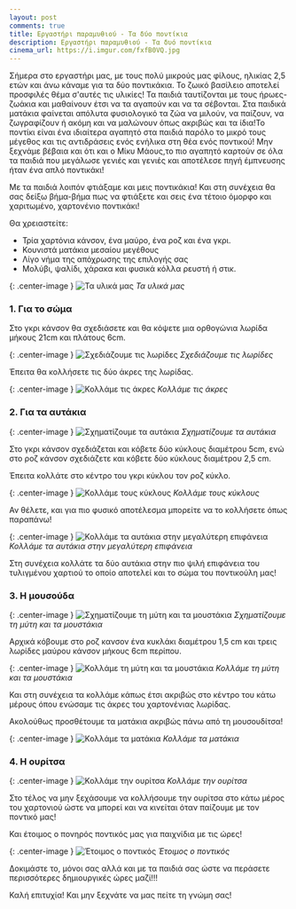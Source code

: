 ```yaml
---
layout: post
comments: true
title: Εργαστήρι παραμυθιού - Tα δύο ποντίκια
description: Εργαστήρι παραμυθιού - Tα δυό ποντίκια
cinema_url: https://i.imgur.com/fxfB0VQ.jpg
---
```


Σήμερα στο εργαστήρι μας, με τους πολύ μικρούς μας φίλους, ηλικίας 2,5 ετών και άνω κάναμε για τα δύο ποντικάκια. Το ζωικό βασίλειο αποτελεί προσφιλές θέμα σ'αυτές τις υλικίες! Τα παιδιά ταυτίζονται με τους ήρωες- ζωάκια και μαθαίνουν έτσι να τα αγαπούν και να τα σέβονται. Στα παιδικά ματάκια φαίνεται απόλυτα φυσιολογικό τα ζώα να μιλούν, να παίζουν, να ζωγραφίζουν ή ακόμη και να μαλώνουν όπως ακριβώς και τα ίδια!Το ποντίκι είναι ένα ιδιαίτερα αγαπητό στα παιδιά παρόλο το μικρό τους μέγεθος και τις αντιδράσεις ενός ενήλικα στη θέα ενός ποντικού! Μην ξεχνάμε βέβαια και ότι και ο Μίκυ Μάους,το πιο αγαπητό καρτούν σε όλα τα παιδιά που μεγάλωσε γενιές και γενιές και αποτέλεσε πηγή έμπνευσης ήταν ένα απλό ποντικάκι!

Με τα παιδιά λοιπόν φτιάξαμε και μεις ποντικάκια! Και στη συνέχεια θα σας δείξω βήμα-βήμα πως να φτιάξετε και σεις ένα τέτοιο όμορφο και χαριτωμένο, χαρτονένιο ποντικάκι!

Θα χρειαστείτε:

* Τρία χαρτόνια κάνσον, ένα μαύρο, ένα ροζ και ένα γκρι. 
* Κουνιστά ματάκια μεσαίου μεγέθους
* Λίγο νήμα της απόχρωσης της επιλογής σας
* Μολύβι, ψαλίδι, χάρακα και φυσικά κόλλα ρευστή ή στικ.

{: .center-image } 
![Τα υλικά μας](https://i.imgur.com/irg2D7s.jpg)
*Τα υλικά μας*

### 1. Για το σώμα

Στο γκρι κάνσον θα σχεδιάσετε και θα κόψετε μια ορθογώνια λωρίδα μήκους 21cm και πλάτους 6cm.

{: .center-image } 
![Σχεδιάζουμε τις λωρίδες](https://i.imgur.com/VjdffJy.jpg)
*Σχεδιάζουμε τις λωρίδες*

Έπειτα θα κολλήσετε τις δύο άκρες της λωρίδας.

{: .center-image } 
![Κολλάμε τις άκρες](https://i.imgur.com/yeke2rD.jpg)
*Κολλάμε τις άκρες*

### 2. Για τα αυτάκια

{: .center-image } 
![Σχηματίζουμε τα αυτάκια](https://i.imgur.com/3b6i6BZ.jpg)
*Σχηματίζουμε τα αυτάκια*

Στο γκρι κάνσον σχεδιάζεται και κόβετε δύο κύκλους διαμέτρου 5cm, ενώ στο ροζ κάνσον σχεδιάζετε και κόβετε δύο κύκλους διαμέτρου 2,5 cm.

Έπειτα κολλάτε στο κέντρο του γκρι κύκλου τον ροζ κύκλο.

{: .center-image } 
![Κολλάμε τους κύκλους](https://i.imgur.com/uzKrVRL.jpg)
*Κολλάμε τους κύκλους*

Αν θέλετε, και για πιο φυσικό αποτέλεσμα μπορείτε να το κολλήσετε όπως παραπάνω!

{: .center-image } 
![Κολλάμε τα αυτάκια στην μεγαλύτερη επιφάνεια](https://i.imgur.com/UMymMva.jpg)
*Κολλάμε τα αυτάκια στην μεγαλύτερη επιφάνεια*

Στη συνέχεια κολλάτε τα δύο αυτάκια στην πιο ψιλή επιφάνεια του τυλιγμένου χαρτιού το οποίο αποτελεί και το σώμα του ποντικούλη μας!

### 3. Η μουσούδα

{: .center-image } 
![Σχηματίζουμε τη μύτη και τα μουστάκια](https://i.imgur.com/xeou1IN.jpg)
*Σχηματίζουμε τη μύτη και τα μουστάκια*

Αρχικά κόβουμε στο ροζ κανσον ένα κυκλάκι διαμέτρου 1,5 cm και τρεις λωρίδες μαύρου κάνσον μήκους 6cm περίπου.

{: .center-image } 
![Κολλάμε τη μύτη και τα μουστάκια](https://i.imgur.com/4AdlRbC.jpg)
*Κολλάμε τη μύτη και τα μουστάκια*

Και στη συνέχεια τα κολλάμε κάπως έτσι ακριβώς στο κέντρο του κάτω μέρους όπου ενώσαμε τις άκρες του χαρτονένιας λωρίδας.

Ακολούθως προσθέτουμε τα ματάκια ακριβώς πάνω από τη μουσουδίτσα!

{: .center-image } 
![Κολλάμε τα ματάκια](https://i.imgur.com/VuW5k1Y.jpg)
*Κολλάμε τα ματάκια*

### 4. Η ουρίτσα

{: .center-image } 
![Κολλάμε την ουρίτσα](https://i.imgur.com/wdDEE3O.jpg)
*Κολλάμε την ουρίτσα*

Στο τέλος να μην ξεχάσουμε να κολλήσουμε την ουρίτσα στο κάτω μέρος του χαρτονιού ώστε να μπορεί και να κινείται όταν παίζουμε με τον ποντικό μας!

Και έτοιμος ο πονηρός ποντικός μας για παιχνίδια με τις ώρες!

{: .center-image } 
![Έτοιμος ο ποντικός](https://i.imgur.com/QsVvGmL.jpg)
*Έτοιμος ο ποντικός*

Δοκιμάστε το, μόνοι σας αλλά και με τα παιδιά σας ώστε να περάσετε περισσότερες δημιουργικές ώρες μαζί!!!

Καλή επιτυχία! Και μην ξεχνάτε να μας πείτε τη γνώμη σας!